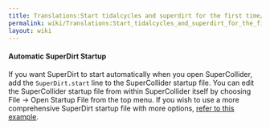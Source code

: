 ```yaml
---
title: Translations:Start tidalcycles and superdirt for the first time/8/en-gb
permalink: wiki/Translations:Start_tidalcycles_and_superdirt_for_the_first_time/8/en-gb/
layout: wiki
---
```


#### Automatic SuperDirt Startup

If you want SuperDirt to start automatically when you open
SuperCollider, add the `SuperDirt.start` line to the SuperCollider
startup file. You can edit the SuperCollider startup file from within
SuperCollider itself by choosing File -&gt; Open Startup File from the
top menu. If you wish to use a more comprehensive SuperDirt startup file
with more options, [refer to this
example](https://github.com/musikinformatik/SuperDirt/blob/master/superdirt_startup.scd).
